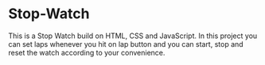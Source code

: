 # Stop-Watch
This is a Stop Watch build on HTML, CSS and JavaScript. In this project you can set laps whenever you hit on lap button and you can start, stop and reset the watch according to your convenience.
